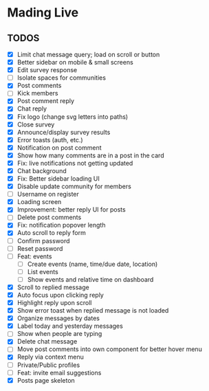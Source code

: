 # Mading Live

## TODOS

- [x] Limit chat message query; load on scroll or button
- [x] Better sidebar on mobile & small screens
- [x] Edit survey response
- [ ] Isolate spaces for communities
- [x] Post comments
- [ ] Kick members
- [x] Post comment reply
- [x] Chat reply
- [x] Fix logo (change svg letters into paths)
- [x] Close survey
- [x] Announce/display survey results
- [x] Error toasts (auth, etc.)
- [x] Notification on post comment
- [x] Show how many comments are in a post in the card
- [x] Fix: live notifications not getting updated
- [x] Chat background
- [x] Fix: Better sidebar loading UI
- [x] Disable update community for members
- [ ] Username on register
- [x] Loading screen
- [x] Improvement: better reply UI for posts
- [ ] Delete post comments
- [x] Fix: notification popover length
- [x] Auto scroll to reply form
- [ ] Confirm password
- [ ] Reset password
- [ ] Feat: events
  - [ ] Create events (name, time/due date, location)
  - [ ] List events
  - [ ] Show events and relative time on dashboard
- [x] Scroll to replied message
- [x] Auto focus upon clicking reply
- [x] Highlight reply upon scroll
- [x] Show error toast when replied message is not loaded
- [x] Organize messages by dates
- [x] Label today and yesterday messages
- [ ] Show when people are typing
- [x] Delete chat message
- [ ] Move post comments into own component for better hover menu
- [x] Reply via context menu
- [ ] Private/Public profiles
- [ ] Feat: invite email suggestions
- [x] Posts page skeleton
